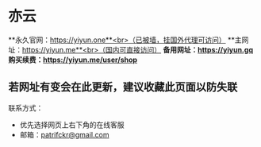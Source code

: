 # 亦云
**永久官网：https://yiyun.one**<br>（已被墙，挂国外代理可访问）
**主网址：https://yiyun.me**<br>（国内可直接访问）
**备用网址：https://yiyun.gq** <br>
**购买续费：https://yiyun.me/user/shop** <br>
## 若网址有变会在此更新，建议收藏此页面以防失联
联系方式：
- 优先选择网页上右下角的在线客服
- 邮箱：<patrifckr@gmail.com>
